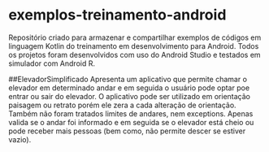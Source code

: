 # exemplos-treinamento-android
Repositório criado para armazenar e compartilhar exemplos de códigos em linguagem Kotlin do treinamento em desenvolvimento para Android. 
Todos os projetos foram desenvolvidos com uso do Android Studio e testados em simulador com Android R.

##ElevadorSimplificado
Apresenta um aplicativo que permite chamar o elevador em determinado andar e em seguida o usuário pode optar poe entrar ou sair do elevador. O aplicativo pode ser utilizado em orientação paisagem ou retrato porém ele zera a cada alteração de orientação. Também não foram tratados limites de andares, nem exceptions. Apenas valida se o andar foi informado e em seguida se o elevador está cheio ou pode receber mais pessoas (bem como, não permite descer se estiver vazio).
